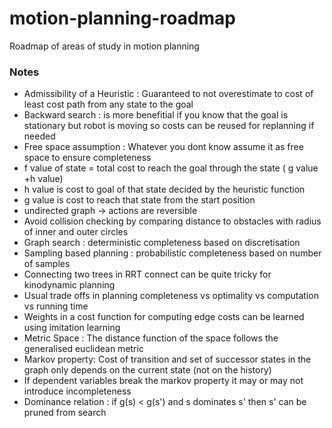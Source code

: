 # motion-planning-roadmap
Roadmap of areas of study in motion planning

### Notes
* Admissibility of a Heuristic : Guaranteed to not overestimate to cost of least cost path from any state to the goal
* Backward search : is more benefitial if you know that the goal is stationary but robot is moving so costs can be reused for replanning if needed
* Free space assumption : Whatever you dont know assume it as free space to ensure completeness
* f value of state = total cost to reach the goal through the state ( g value +h value)
* h value is cost to goal of that state decided by the heuristic function 
* g value is cost to reach that state from the start position
* undirected graph -> actions are reversible
* Avoid collision checking by comparing distance to obstacles with radius of inner and outer circles
* Graph search : deterministic completeness based on discretisation
* Sampling based planning : probabilistic completeness based on number of samples 
* Connecting two trees in RRT connect can be quite tricky for kinodynamic planning 
* Usual trade offs in planning completeness vs optimality vs computation vs running time
* Weights in a cost function for computing edge costs can be learned using imitation learning
* Metric Space : The distance function of the space follows the generalised euclidean metric
* Markov property: Cost of transition and set of successor states in the graph only depends on the current state (not on the history)
* If dependent variables break the markov property it may or may not introduce incompleteness
* Dominance relation : if g(s) < g(s') and s dominates s' then s' can be pruned from search
